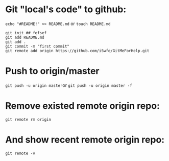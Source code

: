 # Git "local's code" to github:
```echo "#README!" >> README.md``` or ```touch README.md```
```
git init ## fefsef
git add README.md
git add .
git commit -m "first commit"
git remote add origin https://github.com/iSwfe/GitMeForHelp.git
```


# Push to origin/master
```git push -u origin master```or
```git push -u origin master -f```


# Remove existed remote origin repo: 
```
git remote rm origin
```

# And show recent remote origin repo:
```
git remote -v
```
